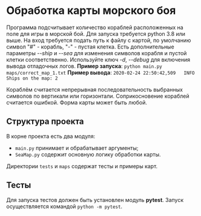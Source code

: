 # Обработка карты морского боя
Программа подсчитывает количество кораблей расположенных на поле для игры в морской бой.
Для запуска требуется python 3.8 или выше.
На вход требуется подать путь к файлу с картой, по умолчанию символ "#" - корабль, "-" - пустая клетка.
Есть дополнительные параметры *--ship* и *--sea* для изменения символов корабля и пустой клетки соответственно.
Используйте ключ *-d*, *--debug* для включения вывода отладочных логов.
**Пример запуска**: `python main.py maps/correct_map_1.txt`
**Пример вывода**: `2020-02-24 22:50:42,509   INFO     Ships on the map: 2`

Кораблём считается непрерывная последовательность выбранных символов по вертикали или горизонтали.
Соприкосновение кораблей считается ошибкой. Форма карты может быть любой.

## Структура проекта
В корне проекта есть два модуля:
- `main.py` принимает и обрабатывает аргументы;
- `SeaMap.py` содержит основную логику обработки карты.

Директории `tests` и `maps` содержат тесты и примеры карт.

## Тесты
Для запуска тестов должен быть установлен модуль **pytest**.
Запуск осуществляется командой `python -m pytest`.